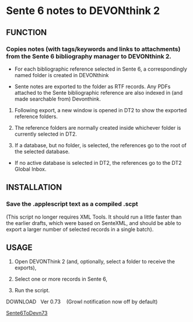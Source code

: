 
# Sente 6 notes to DEVONthink 2

## FUNCTION  

### Copies notes (with tags/keywords and links to attachments) from the Sente 6 bibliography manager to DEVONthink 2.  

- For each bibliographic reference selected in Sente 6, a correspondingly named folder is created in DEVONthink   

- Sente notes are exported to the folder as RTF records. Any PDFs attached to the Sente bibliographic reference are also indexed in (and made searchable from) Devonthink.   

1. Following export, a new window is opened in DT2 to show the exported reference folders.  

2. The reference folders are normally created inside whichever folder is currently selected in DT2.  

3. If a database, but no folder, is selected, the references go to the root of the selected database.  

- If no active database is selected in DT2, the references go to the DT2 Global Inbox.  

## INSTALLATION  

### Save the .applescript text as a compiled .scpt  

(This script no longer requires XML Tools. It should run a little faster than the earlier drafts, which were based on SenteXML, and should be able to export a larger number of selected records in a single batch).  

## USAGE  

1. Open DEVONThink 2 (and, optionally, select a folder to receive the exports),  

2. Select one or more records in Sente 6,  

3. Run the script.  

DOWNLOAD   Ver 0.73    (Growl notification now off by default)    

[Sente6ToDevn73](https://github.com/RobTrew/tree-tools/blob/master/DevonThink%20scripts/Sente6ToDevn73.applescript)

